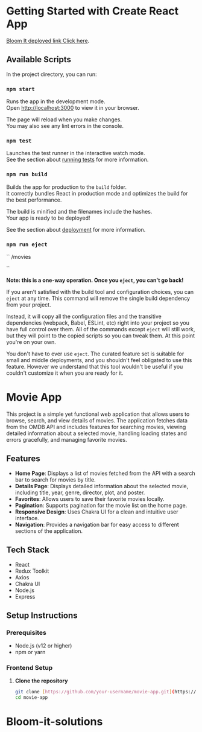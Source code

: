# Getting Started with Create React App

   [Bloom It deployed link Click here](https://bloom-it-solutions.vercel.app/).

## Available Scripts

In the project directory, you can run:

### `npm start`

Runs the app in the development mode.\
Open [http://localhost:3000](http://localhost:3000) to view it in your browser.

The page will reload when you make changes.\
You may also see any lint errors in the console.

### `npm test`

Launches the test runner in the interactive watch mode.\
See the section about [running tests](https://facebook.github.io/create-react-app/docs/running-tests) for more information.

### `npm run build`

Builds the app for production to the `build` folder.\
It correctly bundles React in production mode and optimizes the build for the best performance.

The build is minified and the filenames include the hashes.\
Your app is ready to be deployed!

See the section about [deployment](https://facebook.github.io/create-react-app/docs/deployment) for more information.

### `npm run eject`

``
/movies

``

**Note: this is a one-way operation. Once you `eject`, you can't go back!**

If you aren't satisfied with the build tool and configuration choices, you can `eject` at any time. This command will remove the single build dependency from your project.

Instead, it will copy all the configuration files and the transitive dependencies (webpack, Babel, ESLint, etc) right into your project so you have full control over them. All of the commands except `eject` will still work, but they will point to the copied scripts so you can tweak them. At this point you're on your own.

You don't have to ever use `eject`. The curated feature set is suitable for small and middle deployments, and you shouldn't feel obligated to use this feature. However we understand that this tool wouldn't be useful if you couldn't customize it when you are ready for it.

# Movie App

This project is a simple yet functional web application that allows users to browse, search, and view details of movies. The application fetches data from the OMDB API and includes features for searching movies, viewing detailed information about a selected movie, handling loading states and errors gracefully, and managing favorite movies.

## Features

- **Home Page**: Displays a list of movies fetched from the API with a search bar to search for movies by title.
- **Details Page**: Displays detailed information about the selected movie, including title, year, genre, director, plot, and poster.
- **Favorites**: Allows users to save their favorite movies locally.
- **Pagination**: Supports pagination for the movie list on the home page.
- **Responsive Design**: Uses Chakra UI for a clean and intuitive user interface.
- **Navigation**: Provides a navigation bar for easy access to different sections of the application.

## Tech Stack

- React
- Redux Toolkit
- Axios
- Chakra UI
- Node.js
- Express

## Setup Instructions

### Prerequisites

- Node.js (v12 or higher)
- npm or yarn

### Frontend Setup

1. **Clone the repository**

   ```bash
   git clone [https://github.com/your-username/movie-app.git](https://github.com/rohitchourey0809/Bloom-it-solutions.git)
   cd movie-app


# Bloom-it-solutions
